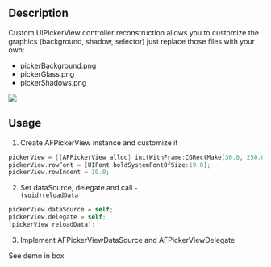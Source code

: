 ## Description

Custom UIPickerView controller reconstruction allows you to customize the graphics 
(background, shadow, selector) just replace those files with your own:

 * pickerBackground.png
 * pickerGlass.png
 * pickerShadows.png

![](http://fr.k-r-w.ru/extern/afpickerview_screenshot.png)	
	
## Usage

1. Create AFPickerView instance and customize it

```objective-c
pickerView = [[AFPickerView alloc] initWithFrame:CGRectMake(30.0, 250.0, 126.0, 197.0)];
pickerView.rowFont = [UIFont boldSystemFontOfSize:19.0];
pickerView.rowIndent = 10.0;
```

2. Set dataSource, delegate and call <code>- (void)reloadData</code>
```objective-c
pickerView.dataSource = self;
pickerView.delegate = self;
[pickerView reloadData];
```
3. Implement AFPickerViewDataSource and AFPickerViewDelegate

See demo in box